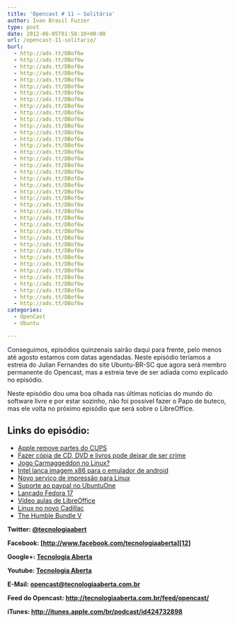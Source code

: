 ```yaml
---
title: 'Opencast # 11 – Solitário'
author: Ivan Brasil Fuzzer
type: post
date: 2012-06-05T01:58:10+00:00
url: /opencast-11-solitario/
burl:
  - http://ads.tt/DBof6w
  - http://ads.tt/DBof6w
  - http://ads.tt/DBof6w
  - http://ads.tt/DBof6w
  - http://ads.tt/DBof6w
  - http://ads.tt/DBof6w
  - http://ads.tt/DBof6w
  - http://ads.tt/DBof6w
  - http://ads.tt/DBof6w
  - http://ads.tt/DBof6w
  - http://ads.tt/DBof6w
  - http://ads.tt/DBof6w
  - http://ads.tt/DBof6w
  - http://ads.tt/DBof6w
  - http://ads.tt/DBof6w
  - http://ads.tt/DBof6w
  - http://ads.tt/DBof6w
  - http://ads.tt/DBof6w
  - http://ads.tt/DBof6w
  - http://ads.tt/DBof6w
  - http://ads.tt/DBof6w
  - http://ads.tt/DBof6w
  - http://ads.tt/DBof6w
  - http://ads.tt/DBof6w
  - http://ads.tt/DBof6w
  - http://ads.tt/DBof6w
  - http://ads.tt/DBof6w
  - http://ads.tt/DBof6w
  - http://ads.tt/DBof6w
  - http://ads.tt/DBof6w
  - http://ads.tt/DBof6w
  - http://ads.tt/DBof6w
  - http://ads.tt/DBof6w
  - http://ads.tt/DBof6w
  - http://ads.tt/DBof6w
  - http://ads.tt/DBof6w
  - http://ads.tt/DBof6w
  - http://ads.tt/DBof6w
  - http://ads.tt/DBof6w
categories:
  - OpenCast
  - Ubuntu

---
```

Conseguimos, episódios quinzenais sairão daqui para frente, pelo menos até agosto estamos com datas agendadas. Neste episódio teríamos a estreia do Julian Fernandes do site Ubuntu-BR-SC que agora será membro permanente do Opencast, mas a estreia teve de ser adiada como explicado no episódio.

Neste episódio dou uma boa olhada nas últimas notícias do mundo do software livre e por estar sozinho, não foi possível fazer o Papo de buteco, mas ele volta no próximo episódio que será sobre o LibreOffice.

## Links do episódio:

  * [Apple remove partes do CUPS][1]
  * [Fazer cópia de CD, DVD e livros pode deixar de ser crime][2]
  * [Jogo Carmaggeddon no Linux?][3]
  * [Intel lança imagem x86 para o emulador de android][4]
  * [Novo serviço de impressão para Linux][5]
  * [Suporte ao paypal no UbuntuOne][6]
  * [Lançado Fedora 17][7]
  * [Vídeo aulas de LibreOffice][8]
  * [Linux no novo Cadillac][9]
  * [The Humble Bundle V][10]

**Twitter: [@tecnologiaabert][11]**

**Facebook: [http://www.facebook.com/tecnologiaaberta][12]**

**Google+: [Tecnologia Aberta][13]**

**Youtube: [Tecnologia Aberta][14]**

**E-Mail: <opencast@tecnologiaaberta.com.br>**

**Feed do Opencast: <http://tecnologiaaberta.com.br/feed/opencast/>**

**iTunes: <a href="http://itunes.apple.com/br/podcast/id424732898" target="_blank" rel="nofollow">http://itunes.apple.com/br/podcast/id424732898</a>**

&nbsp;

 [1]: http://br-linux.org/2012/apple-removera-partes-do-cups-irrelevantes-para-o-os-x/
 [2]: http://zerohora.clicrbs.com.br/rs/geral/noticia/2012/05/fazer-copia-de-cd-ou-livro-para-uso-proprio-pode-deixar-de-ser-crime-3769614.html
 [3]: http://www.omgubuntu.co.uk/2012/05/carmaggeddon-sequel-could-crash-onto-linux/
 [4]: http://br-linux.org/2012/intel-lanca-imagem-x86-para-o-emulador-de-android/
 [5]: http://br-linux.org/2012/novo-servico-de-impressao-para-linux-printerd-chega-em-momento-oportuno/
 [6]: ttp://www.omgubuntu.co.uk/2012/05/paypal-support-added-to-ubuntu-one/
 [7]: http://fedoraproject.org/pt_BR/get-fedora
 [8]: http://br-linux.org/2012/video-aulas-de-libreoffice/
 [9]: http://br-linux.org/2012/linux-no-novo-cadillac-xts/
 [10]: http://www.ubuntubrsc.com/the-humble-bundle-v-lancado-traz-5-jogos-indie-incriveis.html
 [11]: http://twitter.com/tecnologiaabert
 [12]: https://www.facebook.com/tecnologiaaberta
 [13]: https://plus.google.com/u/0/b/114491525240353631044/114491525240353631044/about
 [14]: http://youtube.com/tecnologiaaberta